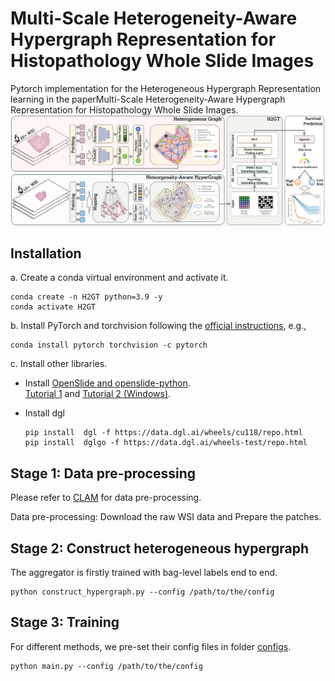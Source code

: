 # Multi-Scale Heterogeneity-Aware Hypergraph Representation for Histopathology Whole Slide Images
Pytorch implementation for the Heterogeneous Hypergraph Representation learning in the paperMulti-Scale Heterogeneity-Aware Hypergraph Representation for Histopathology Whole Slide Images.
![](pic/fig.png)

## Installation
a. Create a conda virtual environment and activate it.

```shell
conda create -n H2GT python=3.9 -y
conda activate H2GT
```

b. Install PyTorch and torchvision following the [official instructions](https://pytorch.org/), e.g.,

```shell
conda install pytorch torchvision -c pytorch
```

c. Install other libraries.

- Install [OpenSlide and openslide-python](https://pypi.org/project/openslide-python/).  
[Tutorial 1](https://openslide.org/) and [Tutorial 2 (Windows)](https://www.youtube.com/watch?v=0i75hfLlPsw).  




- Install dgl
  ```shell
  pip install  dgl -f https://data.dgl.ai/wheels/cu118/repo.html
  pip install  dglgo -f https://data.dgl.ai/wheels-test/repo.html
  ```


## Stage 1: Data pre-processing
Please refer to [CLAM](https://github.com/mahmoodlab/CLAM/tree/master) for data pre-processing.

Data pre-processing: Download the raw WSI data and Prepare the patches.


## Stage 2: Construct heterogeneous hypergraph
The aggregator is firstly trained with bag-level labels end to end.

```
python construct_hypergraph.py --config /path/to/the/config
```
## Stage 3: Training
For different methods, we pre-set their config files in folder [configs](configs).
```
python main.py --config /path/to/the/config
```

<!-- ## Citing IBMIL
```
@inproceedings{lin2023interventional,
  title={Interventional bag multi-instance learning on whole-slide pathological images},
  author={Lin, Tiancheng and Yu, Zhimiao and Hu, Hongyu and Xu, Yi and Chen, Chang-Wen},
  booktitle={Proceedings of the IEEE/CVF Conference on Computer Vision and Pattern Recognition},
  pages={19830--19839},
  year={2023}
}
``` -->
